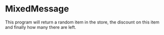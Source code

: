 # MixedMessage
This program will return a random item in the store, the discount on this item and finally how many there are left.
